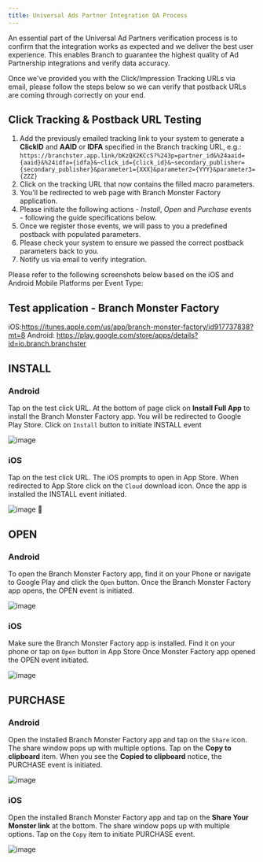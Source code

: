 ```yaml
---
title: Universal Ads Partner Integration QA Process
---
```

An essential part of the Universal Ad Partners verification process is to confirm that the integration works as expected and we deliver the best user experience. This enables Branch to guarantee the highest quality of Ad Partnership integrations and verify data accuracy.

Once we've provided you with the Click/Impression Tracking URLs via email, please follow the steps below so we can verify that postback URLs are coming through correctly on your end.

## Click Tracking & Postback URL Testing

1. Add the previously emailed tracking link to your system to generate a <notranslate>**ClickID**</notranslate> and <notranslate>**AAID**</notranslate> or <notranslate>**IDFA**</notranslate> specified in the Branch tracking URL, e.g.: `https://branchster.app.link/bKzQX2KCcS?%243p=partner_id&%24aaid={aaid}&%24idfa={idfa}&~click_id={click_id}&~secondary_publisher={secondary_publisher}&parameter1={XXX}&parameter2={YYY}&parameter3={ZZZ}`
2. Click on the tracking URL that now contains the filled macro parameters.
3. You'll be redirected to web page with Branch Monster Factory application.
4. Please initiate the following actions - *Install*, *Open* and *Purchase* events - following the guide specifications below.
5. Once we register those events, we will pass to you a predefined postback with populated parameters.
6. Please check your system to ensure we passed the correct postback parameters back to you.
7. Notify us via email to verify integration.

Please refer to the following screenshots below based on the iOS and Android Mobile Platforms per Event Type:

## Test application - Branch Monster Factory

iOS:https://itunes.apple.com/us/app/branch-monster-factory/id917737838?mt=8
Android: https://play.google.com/store/apps/details?id=io.branch.branchster


## INSTALL

### Android
Tap on the test click URL.
At the bottom of page click on <notranslate>**Install Full App**</notranslate> to install the Branch Monster Factory app.
You will be redirected to Google Play Store. Click on `Install` button to initiate INSTALL event

![image](/images/pages/deep-linked-ads/partner-resources/test-install-android.png)

### iOS
Tap on the test click URL. The iOS prompts to open in App Store.
When redirected to App Store click on the `Cloud` download icon. Once the app is installed the INSTALL event  initiated.

![image](/images/pages/deep-linked-ads/partner-resources/test-install-ios.png)

## OPEN

### Android
To open the Branch Monster Factory app, find it on your Phone or navigate to Google Play and click the `Open` button. Once the Branch Monster Factory app opens, the OPEN event is initiated.

![image](/images/pages/deep-linked-ads/partner-resources/test-open-android.png)

### iOS
Make sure the Branch Monster Factory app is installed. Find it on your phone or tap on `Open` button in App Store
Once Monster Factory app opened the OPEN event initiated.

![image](/images/pages/deep-linked-ads/partner-resources/test-open-ios.png)


## PURCHASE

### Android
Open the installed Branch Monster Factory app and tap on the `Share` icon. The share window pops up with multiple options. Tap on the <notranslate>**Copy to clipboard**</notranslate> item. When you see the <notranslate>**Copied to clipboard**</notranslate> notice, the PURCHASE event is initiated.

![image](/images/pages/deep-linked-ads/partner-resources/test-purchase-android.png)

### iOS
Open the installed Branch Monster Factory app and tap on the <notranslate>**Share Your Monster link**</notranslate> at the bottom. The share window pops up with multiple options. Tap on the `Copy` item to initiate PURCHASE event.

![image](/images/pages/deep-linked-ads/partner-resources/test-purchase-ios.png)
